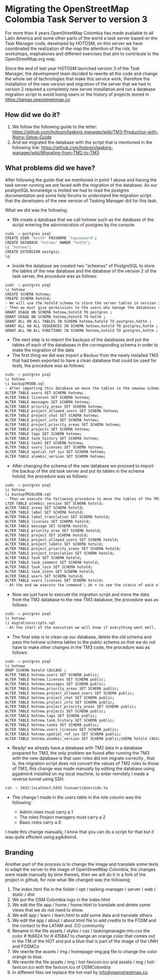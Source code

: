 # Migrating the OpenStreetMap Colombia Task Server to version 3

For more than 4 years OpenStreetMap Colombia has made available to all Latin America and some other parts of the world a task server based on the Task Manager code, developed by HOTOSM, on this server we have coordinated the realization of the map the attention of the risk, for workshops, maphatones and different exercises that aim to contribute to the OpenStreetMap.org map.

Since the end of last year HOTOSM launched version 3 of the Task Manager, the development team decided to rewrite all the code and change the whole set of technologies that make this service work, therefore the installation of the new version and migration of the server that we had in version 2 required a completely new server installation and run a database migration script to avoid losing users or the history of projects stored in https://tareas.openstreetmap.co

## How did we do it?

1. We follow the following guide to the letter: https://github.com/hotosm/tasking-manager/wiki/TM3-Production-with-Nginx-Setup-Guide
1. And we migrated the database with the script that is mentioned in the following link: https://github.com/hotosm/tasking-manager/wiki/Migrating-from-TM2-to-TM3

## What problems did we have?

After following the guide that we mentioned in point 1 above and having the task server running we are faced with the migration of the database.
As our postgreSQL knowledge is limited we had to read the postgres documentation and some help forums to understand the migration script that the developers of the new version of Tasking Manager did for this task.

What we did was the following:

- We create a database that we call hotnew such as the database of the script entering the administration of postgres by the console.


~~~bash
sudo -u postgres psql
CREATE USER "hottm" PASSWORD 'tupassword';
CREATE DATABASE "hotnew" OWNER "hottm";
\c "hotnew";
CREATE EXTENSION postgis;
\q
~~~

- Inside the database we created two "schemas" of PostgreSQL to store the tables of the new database and the database of the version 2 of the task server, the procedure was as follows:

~~~bash
sudo -u postgres psql
\c hotnew
CREATE SCHEMA hotnew;
CREATE SCHEMA hotold;
- We will use the hotold schema to store the server tables in version 2
- Then we must give permissions to the users who manage the databases so that they can administer the schemas:
GRANT USAGE ON SCHEMA hotnew,hotold TO postgres ;
GRANT USAGE ON SCHEMA hotnew,hotold TO hottm ;
GRANT ALL ON ALL TABLES IN SCHEMA hotnew,hotold TO postgres,hottm ;
GRANT ALL ON ALL SEQUENCES IN SCHEMA hotnew,hotold TO postgres,hottm ;
GRANT ALL ON ALL FUNCTIONS IN SCHEMA hotnew,hotold TO postgres,hottm ;

~~~

- The next step is to import the backups of the databases and put the tables of each of the databases in the corresponding schema in order to make the migration of the data
- The first thing we did was import a Backuo from the newly installed TM3 that had been exported to have a clean database that could be used for tests, the procedure was as follows:

~~~bash
sudo -u postgres psql
\c hotnew
\i backupTM3DB.sql
- After importing this database we move the tables to the newnew schema like this:
ALTER TABLE users SET SCHEMA hotnew;
ALTER TABLE licenses SET SCHEMA hotnew;
ALTER TABLE messages SET SCHEMA hotnew;
ALTER TABLE priority_areas SET SCHEMA hotnew;
ALTER TABLE project_allowed_users SET SCHEMA hotnew;
ALTER TABLE project_chat SET SCHEMA hotnew;
ALTER TABLE project_info SET SCHEMA hotnew;
ALTER TABLE project_priority_areas SET SCHEMA hotnew;
ALTER TABLE projects SET SCHEMA hotnew;
ALTER TABLE tags SET SCHEMA hotnew;
ALTER TABLE task_history SET SCHEMA hotnew;
ALTER TABLE tasks SET SCHEMA hotnew;
ALTER TABLE users_licenses SET SCHEMA hotnew;
ALTER TABLE spatial_ref_sys SET SCHEMA hotnew;
ALTER TABLE alembic_version SET SCHEMA hotnew;
~~~

- After changing the schema of the new database we proceed to import the backup of the old task server and put its tables in the schema hotold, the procedure was as follows:

~~~bash
sudo -u postgres psql
\c hotnew
\i backupTM2OLDDB.sql
- Then we execute the following procedure to move the tables of the TM2 to the schema hotold
LTER TABLE alembic_version SET SCHEMA hotold;
ALTER TABLE areas SET SCHEMA hotold;          
ALTER TABLE label SET SCHEMA hotold;
ALTER TABLE label_translation SET SCHEMA hotold;
ALTER TABLE licenses SET SCHEMA hotold;
ALTER TABLE message SET SCHEMA hotold;       
ALTER TABLE priority_area SET SCHEMA hotold;
ALTER TABLE project SET SCHEMA hotold;  
ALTER TABLE project_allowed_users SET SCHEMA hotold;
ALTER TABLE project_labels SET SCHEMA hotold;
ALTER TABLE project_priority_areas SET SCHEMA hotold;
ALTER TABLE project_translation SET SCHEMA hotold;
ALTER TABLE task SET SCHEMA hotold;
ALTER TABLE task_comment SET SCHEMA hotold;
ALTER TABLE task_lock SET SCHEMA hotold;   
ALTER TABLE task_state SET SCHEMA hotold;
ALTER TABLE users SET SCHEMA hotold;     
ALTER TABLE users_licenses SET SCHEMA hotold;
- At the end we execute the command \ dn + to see the status of each of the schemas
~~~

- Now we just have to execute the migration script and move the data from the TM2 database to the new TM3 database, the procedure was as follows:

~~~bash
sudo -u postgres psql
\c hotnew
\i migrationscripts.sql
- At the start of the execution we will know if everything went well.

~~~

- The final step is to clean up our database, delete the old schema and pass the hotnew schema tables to the public schema so that we do not have to make other changes in the TM3 code, the procedure was as follows:

~~~bash
sudo -u postgres psql
\c hotnew
DROP SCHEMA hotold CASCADE ;
ALTER TABLE hotnew.users SET SCHEMA public;
ALTER TABLE hotnew.licenses SET SCHEMA public;
ALTER TABLE hotnew.messages SET SCHEMA public;
ALTER TABLE hotnew.priority_areas SET SCHEMA public;
ALTER TABLE hotnew.project_allowed_users SET SCHEMA public;
ALTER TABLE hotnew.project_chat SET SCHEMA public;
ALTER TABLE hotnew.project_info SET SCHEMA public;
ALTER TABLE hotnew.project_priority_areas SET SCHEMA public;
ALTER TABLE hotnew.projects SET SCHEMA public;
ALTER TABLE hotnew.tags SET SCHEMA public;
ALTER TABLE hotnew.task_history SET SCHEMA public;
ALTER TABLE hotnew.tasks SET SCHEMA public;
ALTER TABLE hotnew.users_licenses SET SCHEMA public;
ALTER TABLE hotnew.spatial_ref_sys SET SCHEMA public;
ALTER TABLE hotnew.alembic_version SET SCHEMA public;CHEMA hotold CASCADE;

~~~

- Ready! we already have a database with TM2 data in a database prepared for TM3, the only problem we found after running the TM3 with the new database is that user roles did not migrate correctly , that is, the migration script does not convert the values of TM2 roles to those of TM3, this change was made manually by editing the database using pgadmin4 installed on my local machine, to enter remotely I made a reverse tunnel using SSH.

~~~bash
ssh -L 5432:localhost:5432 tuusuarii@servido.tu

~~~

- The change I made in the users table in the role column was the following:

	- Admin roles must carry a 1
	- The roles Project managers must carry a 2
	- Basic roles carry a 0

I made this change manually, I know that you can do a script for that but it was quite efficient using pgAdmin4.

## Branding

Another part of the process is to change the image and translate some texts to adapt the server to the image of OpenStreetMap Colombia, the changes were made manually by time themes, then we will do it in a fork of the project in github, for now what We changed was the following:

1. The index.html file in the folder / opt / tasking-manager / server / web / static / dist
1. We put the OSM Colombia logo in the index.html
1. We edit the file app / home / home.html to translate and delete some views that we do not need to show.
1. We edit app / learn / learn.html to add some data and translate others
1. We edit the app / about / about.html file to add credits to the FOSM and the contact to the LATAM and .CO community
1. Rename in the file assets / styles / css / taskingmanager.min.css the color # fb6624 for # 4158A7 to change an orange color that comes out in the TM of the HOT and put a blue that is part of the image of the UMH and FOSMCo
1. We rewrite the assets / img / homepage-img.jpg file to change the color orange to blue.
1. We rewrite the file assets / img / hot-favicon.ico and assets / img / hot-favicon.ico with the favicon.ico of OSMColombia
1. In different files we replace the hot mail by info@openstreetmap.co
